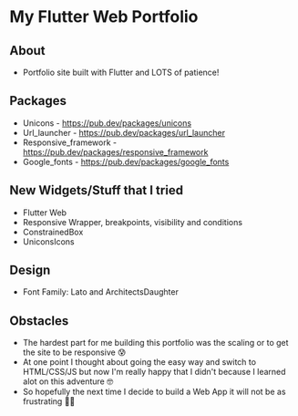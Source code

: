# My Flutter Web Portfolio

## About
- Portfolio site built with Flutter and LOTS of patience!

## Packages
- Unicons - https://pub.dev/packages/unicons
- Url_launcher - https://pub.dev/packages/url_launcher
- Responsive_framework - https://pub.dev/packages/responsive_framework
- Google_fonts - https://pub.dev/packages/google_fonts

## New Widgets/Stuff that I tried
- Flutter Web
- Responsive Wrapper, breakpoints, visibility and conditions
- ConstrainedBox
- UniconsIcons

## Design
- Font Family: Lato and ArchitectsDaughter

## Obstacles
- The hardest part for me building this portfolio was the scaling or to get the site to be responsive :cold_sweat: 
- At one point I thought about going the easy way and switch to HTML/CSS/JS but now I'm really happy that I didn't because I learned alot on this adventure :nerd_face:
- So hopefully the next time I decide to build a Web App it will not be as frustrating :technologist:
